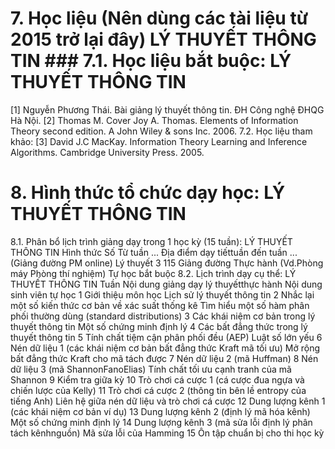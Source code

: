 # 7. Học liệu (Nên dùng các tài liệu từ 2015 trở lại đây) LÝ THUYẾT THÔNG TIN ### 7.1. Học liệu bắt buộc: LÝ THUYẾT THÔNG TIN
\[1\] Nguyễn Phương Thái. Bài giảng lý thuyết thông tin. ĐH Công nghệ
ĐHQG Hà Nội.
\[2\] Thomas M. Cover Joy A. Thomas. Elements of Information Theory
second edition. A John Wiley & sons Inc. 2006.
7.2. Học liệu tham khảo:
\[3\] David J.C MacKay. Information Theory Learning and Inference
Algorithms. Cambridge University Press. 2005.
# 8. Hình thức tổ chức dạy học: LÝ THUYẾT THÔNG TIN
8.1. Phân bổ lịch trình giảng dạy trong 1 học kỳ (15 tuần): LÝ THUYẾT THÔNG TIN Hình thức Số Từ tuần ... Địa điểm dạy tiếttuần đến tuần ... (Giảng đường PM online) Lý thuyết 3 115 Giảng đường Thực hành (Vd.Phòng máy Phòng thí nghiệm) Tự học bắt buộc 8.2. Lịch trình dạy cụ thể: LÝ THUYẾT THÔNG TIN Tuần Nội dung giảng dạy lý thuyếtthực hành Nội dung sinh viên tự học 1 Giới thiệu môn học Lịch sử lý thuyết thông tin
2 Nhắc lại một số kiến thức cơ bản về xác suất thống kê Tìm hiểu một số hàm phân phối thường dùng (standard distributions)
3 Các khái niệm cơ bản trong lý thuyết thông tin Một số chứng minh định lý
4 Các bất đẳng thức trong lý thuyết thông tin
5 Tính chất tiệm cận phân phối đều (AEP) Luật số lớn yếu
6 Nén dữ liệu 1 (các khái niệm cơ bản bất đẳng thức Kraft mã tối ưu) Mở rộng bất đẳng thức Kraft cho mã tách được
7 Nén dữ liệu 2 (mã Huffman)
8 Nén dữ liệu 3 (mã ShannonFanoElias) Tính chất tối ưu cạnh tranh của mã Shannon
9 Kiểm tra giữa kỳ
10 Trò chơi cá cược 1 (cá cược đua ngựa và chiến lược của Kelly)
11 Trò chơi cá cược 2 (thông tin bên lề entropy của tiếng Anh) Liên hệ giữa nén dữ liệu và trò chơi cá cược
12 Dung lượng kênh 1 (các khái niệm cơ bản ví dụ)
13 Dung lượng kênh 2 (định lý mã hóa kênh) Một số chứng minh định lý
14 Dung lượng kênh 3 (mã sửa lỗi định lý phân tách kênhnguồn) Mã sửa lỗi của Hamming
15 Ôn tập chuẩn bị cho thi học kỳ
